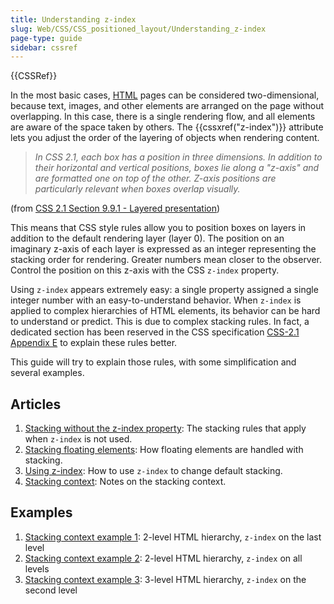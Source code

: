 ```yaml
---
title: Understanding z-index
slug: Web/CSS/CSS_positioned_layout/Understanding_z-index
page-type: guide
sidebar: cssref
---
```


{{CSSRef}}

In the most basic cases, [HTML](/en-US/docs/Web/HTML) pages can be considered two-dimensional, because text, images, and other elements are arranged on the page without overlapping. In this case, there is a single rendering flow, and all elements are aware of the space taken by others. The {{cssxref("z-index")}} attribute lets you adjust the order of the layering of objects when rendering content.

> _In CSS 2.1, each box has a position in three dimensions. In addition to their horizontal and vertical positions, boxes lie along a "z-axis" and are formatted one on top of the other. Z-axis positions are particularly relevant when boxes overlap visually._

(from [CSS 2.1 Section 9.9.1 - Layered presentation](https://www.w3.org/TR/CSS21/visuren.html#z-index))

This means that CSS style rules allow you to position boxes on layers in addition to the default rendering layer (layer 0). The position on an imaginary z-axis of each layer is expressed as an integer representing the stacking order for rendering. Greater numbers mean closer to the observer. Control the position on this z-axis with the CSS `z-index` property.

Using `z-index` appears extremely easy: a single property assigned a single integer number with an easy-to-understand behavior. When `z-index` is applied to complex hierarchies of HTML elements, its behavior can be hard to understand or predict. This is due to complex stacking rules. In fact, a dedicated section has been reserved in the CSS specification [CSS-2.1 Appendix E](https://www.w3.org/TR/CSS21/zindex.html) to explain these rules better.

This guide will try to explain those rules, with some simplification and several examples.

## Articles

1. [Stacking without the z-index property](/en-US/docs/Web/CSS/CSS_positioned_layout/Understanding_z-index/Stacking_without_z-index): The stacking rules that apply when `z-index` is not used.
2. [Stacking floating elements](/en-US/docs/Web/CSS/CSS_positioned_layout/Understanding_z-index/Stacking_floating_elements): How floating elements are handled with stacking.
3. [Using z-index](/en-US/docs/Web/CSS/CSS_positioned_layout/Understanding_z-index/Using_z-index): How to use `z-index` to change default stacking.
4. [Stacking context](/en-US/docs/Web/CSS/CSS_positioned_layout/Understanding_z-index/Stacking_context): Notes on the stacking context.

## Examples

1. [Stacking context example 1](/en-US/docs/Web/CSS/CSS_positioned_layout/Understanding_z-index/Stacking_context_example_1): 2-level HTML hierarchy, `z-index` on the last level
2. [Stacking context example 2](/en-US/docs/Web/CSS/CSS_positioned_layout/Understanding_z-index/Stacking_context_example_2): 2-level HTML hierarchy, `z-index` on all levels
3. [Stacking context example 3](/en-US/docs/Web/CSS/CSS_positioned_layout/Understanding_z-index/Stacking_context_example_3): 3-level HTML hierarchy, `z-index` on the second level
